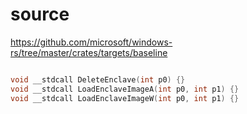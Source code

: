 # source

<https://github.com/microsoft/windows-rs/tree/master/crates/targets/baseline>

```c

void __stdcall DeleteEnclave(int p0) {}
void __stdcall LoadEnclaveImageA(int p0, int p1) {}
void __stdcall LoadEnclaveImageW(int p0, int p1) {}

```
